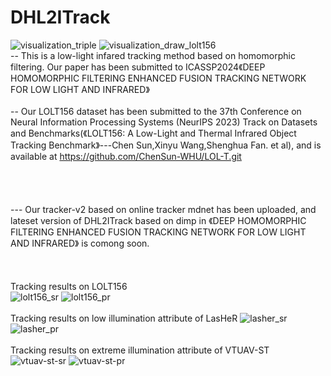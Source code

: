 # DHL2ITrack
![visualization_triple](https://github.com/JackjackFan/DHL2ITrack/assets/39787448/39e2864d-488d-4e62-949e-5bb457f02aa0)
![visualization_draw_lolt156](https://github.com/JackjackFan/DHL2ITrack/assets/39787448/22bde45b-f52b-4260-bde1-1808bab89fc4)
<br>
-- This is a low-light infared tracking method based on homomorphic filtering. Our paper has been submitted to ICASSP2024《DEEP HOMOMORPHIC FILTERING ENHANCED FUSION TRACKING NETWORK FOR LOW LIGHT AND INFRARED》<br><br>
-- Our LOLT156 dataset has been submitted to the 37th Conference on Neural Information Processing Systems (NeurIPS 2023) Track on Datasets and Benchmarks(《LOLT156: A Low-Light and Thermal Infrared Object Tracking Benchmark》---Chen Sun,Xinyu Wang,Shenghua Fan. et al), and is available at https://github.com/ChenSun-WHU/LOL-T.git <br><br><br><br><br>
--- Our tracker-v2 based on online tracker mdnet has been uploaded, and lateset version of DHL2ITrack based on dimp in 《DEEP HOMOMORPHIC FILTERING ENHANCED FUSION TRACKING NETWORK FOR LOW LIGHT AND INFRARED》 is comong soon.<br><br><br><br>
Tracking results on LOLT156  
![lolt156_sr](https://github.com/JackjackFan/DHL2ITrack/assets/39787448/443c7c10-369b-4401-84b2-4ccf79a5b4e3)
![lolt156_pr](https://github.com/JackjackFan/DHL2ITrack/assets/39787448/8c8da34b-a932-4c49-9361-35232a328272)
<br><br>
Tracking results on low illumination attribute of LasHeR 
![lasher_sr](https://github.com/JackjackFan/DHL2ITrack/assets/39787448/0c63d92d-5265-45c7-a343-fceb9bde469d)
![lasher_pr](https://github.com/JackjackFan/DHL2ITrack/assets/39787448/945c0cc3-d0d9-4077-9716-cc11dc316c6f)
<br><br>
Tracking results on extreme illumination attribute of VTUAV-ST
![vtuav-st-sr](https://github.com/JackjackFan/DHL2ITrack/assets/39787448/504c85b6-1545-4fd2-955d-fe752a484b92)
![vtuav-st-pr](https://github.com/JackjackFan/DHL2ITrack/assets/39787448/b5ffd871-a08b-4596-a433-7b8be0efe614)
